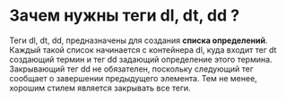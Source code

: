 Зачем нужны теги dl, dt, dd ?
=====================

Теги dl, dt, dd, предназначены для создания **списка определений**. Каждый такой список
начинается с контейнера dl, куда входит тег dt создающий термин и тег dd задающий
определение этого термина. Закрывающий тег dd не обязателен, поскольку следующий
тег сообщает о завершении предыдущего элемента. Тем не менее, хорошим стилем является
закрывать все теги.
